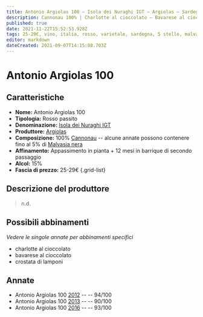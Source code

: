 ```yaml
---
title: Antonio Argiolas 100 – Isola dei Nuraghi IGT – Argiolas – Sardegna (IT) – 25-29€ – 4★-5★
description: Cannonau 100% | Charlotte al cioccolato – Bavarese al cioccolato – Crostata di lamponi
published: true
date: 2021-11-22T15:52:53.928Z
tags: 25-29€, vino, italia, rosso, varietale, sardegna, 5 stelle, malvasia nera, passito, cannonau, charlotte al cioccolato, bavarese al cioccolato, crostata di lamponi
editor: markdown
dateCreated: 2021-09-07T14:15:08.703Z
---
```


# Antonio Argiolas 100

## Caratteristiche
- **Nome:** Antonio Argiolas 100 
- **Tipologia:** Rosso passito
- **Denominazione:** [Isola dei Nuraghi IGT](/denominazioni/Italia/Sardegna/IGT/Isola-dei-Nuraghi)
- **Produttore:** [Argiolas](/produttori/Italia/Sardegna/Argiolas) 
- **Composizione:** 100% [Cannonau](/vitigni/Italia/bacca-nera/cannonau) -- alcune annate possono contenere fino al 5% di [Malvasia nera](/vitigni/Italia/bacca-nera/malvasia-nera)
- **Affinamento:** Appassimento in pianta + 12 mesi in barrique di secondo passaggio
- **Alcol:** 15%
- **Fascia di prezzo:** 25-29€
{.grid-list}

## Descrizione del produttore

> n.d.

## Possibili abbinamenti
*Vedere le singole annate per abbinamenti specifici*

- charlotte al cioccolato
- bavarese al cioccolato
- crostata di lamponi

## Annate
- Antonio Argiolas 100 [2012](vini/Italia/Sardegna/Argiolas/Antonio-Argiolas-100/2012) -- <span class="star-5"></span> -- 94/100
- Antonio Argiolas 100 [2013](vini/Italia/Sardegna/Argiolas/Antonio-Argiolas-100/2013) -- <span class="star-4"></span> -- 90/100
- Antonio Argiolas 100 [2016](vini/Italia/Sardegna/Argiolas/Antonio-Argiolas-100/2016) -- <span class="star-5"></span> -- 93/100


